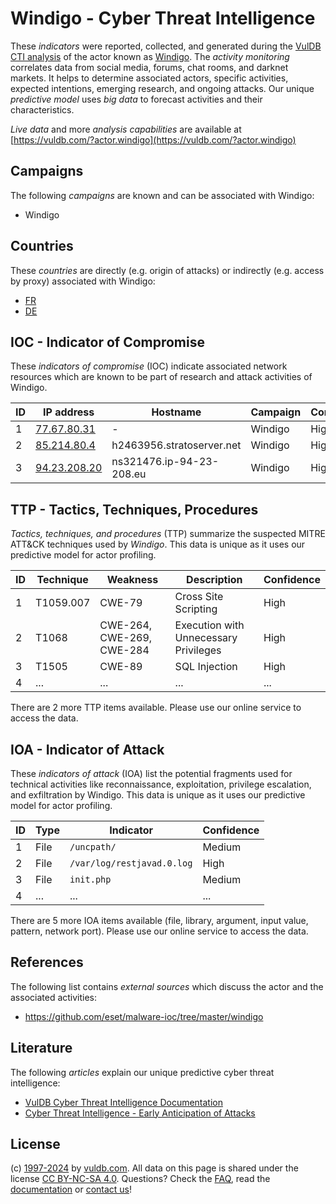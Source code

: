 # Windigo - Cyber Threat Intelligence

These _indicators_ were reported, collected, and generated during the [VulDB CTI analysis](https://vuldb.com/?kb.cti) of the actor known as [Windigo](https://vuldb.com/?actor.windigo). The _activity monitoring_ correlates data from social media, forums, chat rooms, and darknet markets. It helps to determine associated actors, specific activities, expected intentions, emerging research, and ongoing attacks. Our unique _predictive model_ uses _big data_ to forecast activities and their characteristics.

_Live data_ and more _analysis capabilities_ are available at [https://vuldb.com/?actor.windigo](https://vuldb.com/?actor.windigo)

## Campaigns

The following _campaigns_ are known and can be associated with Windigo:

* Windigo

## Countries

These _countries_ are directly (e.g. origin of attacks) or indirectly (e.g. access by proxy) associated with Windigo:

* [FR](https://vuldb.com/?country.fr)
* [DE](https://vuldb.com/?country.de)

## IOC - Indicator of Compromise

These _indicators of compromise_ (IOC) indicate associated network resources which are known to be part of research and attack activities of Windigo.

ID | IP address | Hostname | Campaign | Confidence
-- | ---------- | -------- | -------- | ----------
1 | [77.67.80.31](https://vuldb.com/?ip.77.67.80.31) | - | Windigo | High
2 | [85.214.80.4](https://vuldb.com/?ip.85.214.80.4) | h2463956.stratoserver.net | Windigo | High
3 | [94.23.208.20](https://vuldb.com/?ip.94.23.208.20) | ns321476.ip-94-23-208.eu | Windigo | High

## TTP - Tactics, Techniques, Procedures

_Tactics, techniques, and procedures_ (TTP) summarize the suspected MITRE ATT&CK techniques used by _Windigo_. This data is unique as it uses our predictive model for actor profiling.

ID | Technique | Weakness | Description | Confidence
-- | --------- | -------- | ----------- | ----------
1 | T1059.007 | CWE-79 | Cross Site Scripting | High
2 | T1068 | CWE-264, CWE-269, CWE-284 | Execution with Unnecessary Privileges | High
3 | T1505 | CWE-89 | SQL Injection | High
4 | ... | ... | ... | ...

There are 2 more TTP items available. Please use our online service to access the data.

## IOA - Indicator of Attack

These _indicators of attack_ (IOA) list the potential fragments used for technical activities like reconnaissance, exploitation, privilege escalation, and exfiltration by Windigo. This data is unique as it uses our predictive model for actor profiling.

ID | Type | Indicator | Confidence
-- | ---- | --------- | ----------
1 | File | `/uncpath/` | Medium
2 | File | `/var/log/restjavad.0.log` | High
3 | File | `init.php` | Medium
4 | ... | ... | ...

There are 5 more IOA items available (file, library, argument, input value, pattern, network port). Please use our online service to access the data.

## References

The following list contains _external sources_ which discuss the actor and the associated activities:

* https://github.com/eset/malware-ioc/tree/master/windigo

## Literature

The following _articles_ explain our unique predictive cyber threat intelligence:

* [VulDB Cyber Threat Intelligence Documentation](https://vuldb.com/?kb.cti)
* [Cyber Threat Intelligence - Early Anticipation of Attacks](https://www.scip.ch/en/?labs.20201022)

## License

(c) [1997-2024](https://vuldb.com/?kb.changelog) by [vuldb.com](https://vuldb.com/?kb.about). All data on this page is shared under the license [CC BY-NC-SA 4.0](https://creativecommons.org/licenses/by-nc-sa/4.0/). Questions? Check the [FAQ](https://vuldb.com/?kb.faq), read the [documentation](https://vuldb.com/?kb) or [contact us](https://vuldb.com/?contact)!
